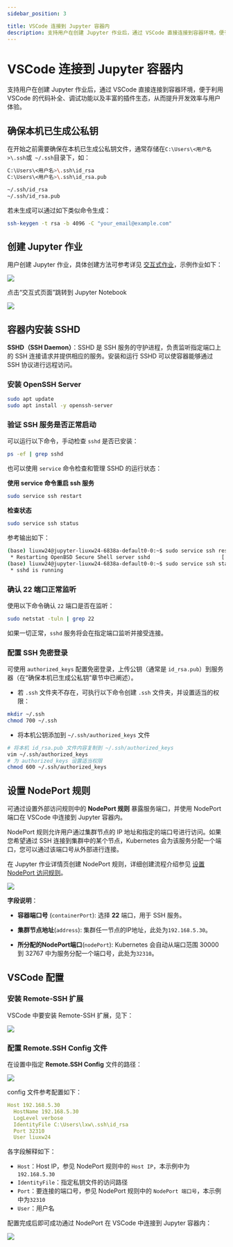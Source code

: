 ```yaml
---
sidebar_position: 3

title: VSCode 连接到 Jupyter 容器内
description: 支持用户在创建 Jupyter 作业后，通过 VSCode 直接连接到容器环境，便于利用 VSCode 的代码补全、调试功能以及丰富的插件生态，从而提升开发效率与用户体验。
---
```


# VSCode 连接到 Jupyter 容器内

支持用户在创建 Jupyter 作业后，通过 VSCode 直接连接到容器环境，便于利用 VSCode 的代码补全、调试功能以及丰富的插件生态，从而提升开发效率与用户体验。

## 确保本机已生成公私钥

在开始之前需要确保在本机已生成公私钥文件，通常存储在`C:\Users\<用户名>\.ssh`或` ~/.ssh`目录下，如：

```bash
C:\Users\<用户名>\.ssh\id_rsa
C:\Users\<用户名>\.ssh\id_rsa.pub

~/.ssh/id_rsa
~/.ssh/id_rsa.pub
```

若未生成可以通过如下类似命令生成：

```bash
ssh-keygen -t rsa -b 4096 -C "your_email@example.com"
```



## 创建 Jupyter 作业

用户创建 Jupyter 作业，具体创建方法可参考详见 [交互式作业](../../quick-start//interactive.md)，示例作业如下：

![](../image/vscode-ssh/job.png)

点击“交互式页面”跳转到 Jupyter Notebook 

![](../image/vscode-ssh/jupyter.png)



## 容器内安装 SSHD

**SSHD（SSH Daemon）**：SSHD 是 SSH 服务的守护进程，负责监听指定端口上的 SSH 连接请求并提供相应的服务。安装和运行 SSHD 可以使容器能够通过 SSH 协议进行远程访问。

### **安装 OpenSSH Server**

```bash
sudo apt update
sudo apt install -y openssh-server
```

### 验证 SSH 服务是否正常启动

可以运行以下命令，手动检查 `sshd` 是否已安装：

```bash
ps -ef | grep sshd
```

也可以使用 `service` 命令检查和管理 SSHD 的运行状态：

**使用 service 命令重启 ssh 服务**

```bash
sudo service ssh restart
```

**检查状态**

```bash
sudo service ssh status
```

参考输出如下：

```bash
(base) liuxw24@jupyter-liuxw24-6838a-default0-0:~$ sudo service ssh restart
 * Restarting OpenBSD Secure Shell server sshd                       [ OK ] 
(base) liuxw24@jupyter-liuxw24-6838a-default0-0:~$ sudo service ssh status
 * sshd is running
```

### 确认 22 端口正常监听

使用以下命令确认 `22` 端口是否在监听：

```bash
sudo netstat -tuln | grep 22
```

如果一切正常，`sshd` 服务将会在指定端口监听并接受连接。

### 配置 SSH 免密登录

可使用 `authorized_keys` 配置免密登录，上传公钥（通常是 `id_rsa.pub`）到服务器（在“确保本机已生成公私钥”章节中已阐述）。

- 若 `.ssh` 文件夹不存在，可执行以下命令创建 `.ssh` 文件夹，并设置适当的权限：

```bash
mkdir ~/.ssh
chmod 700 ~/.ssh
```

- 将本机公钥添加到 `~/.ssh/authorized_keys` 文件

```bash
# 将本机 id_rsa.pub 文件内容复制到 ~/.ssh/authorized_keys
vim ~/.ssh/authorized_keys
# 为 authorized_keys 设置适当权限
chmod 600 ~/.ssh/authorized_keys
```



## 设置 NodePort 规则

可通过设置外部访问规则中的 **NodePort 规则** 暴露服务端口，并使用 NodePort 端口在 VSCode 中连接到 Jupyter 容器内。

NodePort 规则允许用户通过集群节点的 IP 地址和指定的端口号进行访问。如果您希望通过 SSH 连接到集群中的某个节点，Kubernetes 会为该服务分配一个端口，您可以通过该端口号从外部进行连接。

在 Jupyter 作业详情页创建 NodePort 规则，详细创建流程介绍参见 [设置 NodePort 访问规则](../external-access/nodeport-rule.md)。

![](../image/vscode-ssh/nodeport.png)

**字段说明**：

- **容器端口号** (`containerPort`): 选择 **22** 端口，用于 SSH 服务。

- **集群节点地址**(`address`): 集群任一节点的IP地址，此处为`192.168.5.30`。

- **所分配的NodePort端口**(`nodePort`): Kubernetes 会自动从端口范围 30000 到 32767 中为服务分配一个端口号，此处为`32310`。

  

## VSCode 配置

### 安装 Remote-SSH 扩展

VSCode 中要安装 Remote-SSH 扩展，见下：

![](../image/vscode-ssh/remote-ssh.png)

### 配置 **Remote.SSH Config** 文件

在设置中指定 **Remote.SSH Config** 文件的路径：

![](../image/vscode-ssh/setting.png)

config 文件参考配置如下：

```yaml
Host 192.168.5.30
  HostName 192.168.5.30
  LogLevel verbose
  IdentityFile C:\Users\lxw\.ssh\id_rsa
  Port 32310
  User liuxw24
```

各字段解释如下：

- `Host`：Host IP，参见 NodePort 规则中的 `Host IP`，本示例中为`192.168.5.30`
- `IdentityFile`：指定私钥文件的访问路径
- `Port`：要连接的端口号，参见 NodePort 规则中的 `NodePort 端口号`，本示例中为`32310`
- `User`：用户名

配置完成后即可成功通过 NodePort 在 VSCode 中连接到 Jupyter 容器内：

![](../image/vscode-ssh/connected.png)